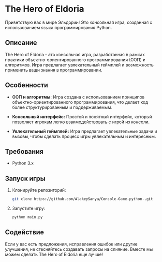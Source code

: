 # The Hero of Eldoria

Приветствую вас в мире Эльдории! Это консольная игра, созданная с использованием языка программирования Python.

## Описание

The Hero of Eldoria - это консольная игра, разработанная в рамках практики объектно-ориентированного программирования (ООП) и алгоритмов. Игра предлагает увлекательный геймплей и возможность применить ваши знания в программировании.

## Особенности

- **ООП и алгоритмы:** Игра создана с использованием принципов объектно-ориентированного программирования, что делает код более структурированным и поддерживаемым.

- **Консольный интерфейс:** Простой и понятный интерфейс, который позволяет игрокам легко взаимодействовать с игрой из консоли.

- **Увлекательный геймплей:** Игра предлагает увлекательные задачи и вызовы, чтобы сделать процесс игры увлекательным и интересным.

## Требования

- Python 3.x

## Запуск игры

1. Клонируйте репозиторий:

    ```bash
    git clone https://github.com/AlakeySanya/Console-Game-python-.git
    ```

2. Запустите игру:

    ```bash
    python main.py
    ```

## Содействие

Если у вас есть предложения, исправления ошибок или другие улучшения, не стесняйтесь создавать запросы на слияние. Вместе мы можем сделать The Hero of Eldoria еще лучше!

